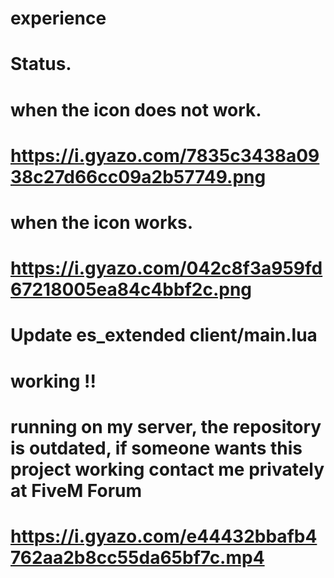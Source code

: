 # experience


# Status.
# when the icon does not work.
# https://i.gyazo.com/7835c3438a0938c27d66cc09a2b57749.png

# when the icon works.
# https://i.gyazo.com/042c8f3a959fd67218005ea84c4bbf2c.png


# Update es_extended client/main.lua 
# working !! 
# running on my server, the repository is outdated, if someone wants this project working contact me privately at FiveM Forum
# https://i.gyazo.com/e44432bbafb4762aa2b8cc55da65bf7c.mp4

